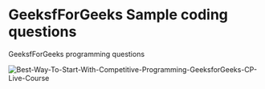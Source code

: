 # GeeksfForGeeks Sample coding questions
GeeksfForGeeks programming questions

![Best-Way-To-Start-With-Competitive-Programming-GeeksforGeeks-CP-Live-Course](https://user-images.githubusercontent.com/68494604/108633402-14f02480-749a-11eb-87e6-f666685f3de8.png)

